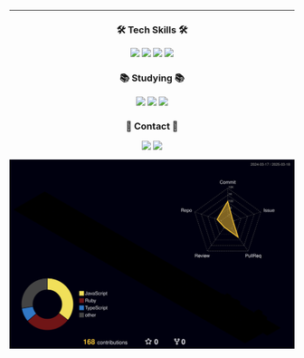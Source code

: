 <hr></hr>
<h3 align="center">🛠️ Tech Skills 🛠️</h3>
<div align="center">
  <img src="https://img.shields.io/badge/HTML-E34F26?style=for-the-badge&logo=html5&logoColor=white"/>
  <img src="https://img.shields.io/badge/CSS3-1572B6?style=for-the-badge&logo=css3&logoColor=white"/>
  <img src="https://img.shields.io/badge/Javascript-F7DF1E?style=for-the-badge&logo=javascript&logoColor=white"/>
  <img src="https://img.shields.io/badge/React-61DAFB?style=for-the-badge&logo=react&logoColor=white"/>
   
</div>

<h3 align="center">📚 Studying 📚</h3>
<div align="center">
  <img src="https://img.shields.io/badge/Typescript-3178C6?style=for-the-badge&logo=Typescript&logoColor=white"/>
  <img src="https://img.shields.io/badge/tailwindcss-0F172A?style=for-the-badge&logo=Tailwindcss&logoColor=white">
  <img src="https://img.shields.io/badge/C-A8B9CC?style=for-the-badge&logo=C&logoColor=white"/>
</div>

<h3 align="center">📩 Contact 📩</h3>
<div align="center">
  <img src="https://img.shields.io/badge/andrewpark0619@gmail.com-black?style=for-the-badge&logo=gmail&logoColor=white"/>
  <a href="https://www.instagram.com/tmdwo0619/">
    <img src="https://img.shields.io/badge/Instagram-C13584?style=for-the-badge&logo=Instagram&logoColor=white"/>
  </a>
</div>

![](./profile-3d-contrib/profile-night-rainbow.svg
)
